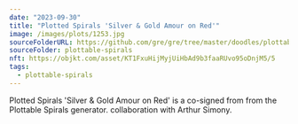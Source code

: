 ```yaml
---
date: "2023-09-30"
title: "Plotted Spirals 'Silver & Gold Amour on Red'"
image: /images/plots/1253.jpg
sourceFolderURL: https://github.com/gre/gre/tree/master/doodles/plottable-spirals
sourceFolder: plottable-spirals
nft: https://objkt.com/asset/KT1FxuHijMyjUiHbAd9b3faaRUvo95oDnjM5/5
tags:
  - plottable-spirals
---
```


Plotted Spirals 'Silver & Gold Amour on Red' is a co-signed from from the Plottable Spirals generator. collaboration with Arthur Simony.
